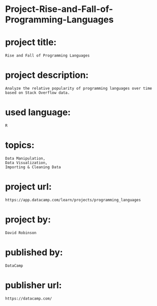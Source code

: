 # Project-Rise-and-Fall-of-Programming-Languages

# project title:

    Rise and Fall of Programming Languages

# project description:

    Analyze the relative popularity of programming languages over time based on Stack Overflow data.

# used language:

    R

# topics:

    Data Manipulation,
    Data Visualization,
    Importing & Cleaning Data

# project url:

    https://app.datacamp.com/learn/projects/programming_languages

# project by:

    David Robinson

# published by:

    DataCamp

# publisher url:

    https://datacamp.com/
